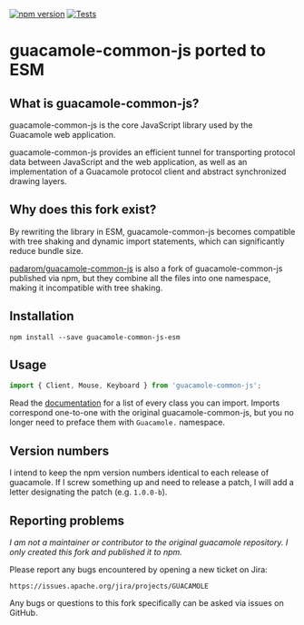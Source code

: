 [![npm version](https://img.shields.io/npm/v/guacamole-common-js-esm.svg)](https://www.npmjs.com/package/guacamole-common-js-esm) [![Tests](https://github.com/Ethan-Vanderheijden/guacamole-common-js-esm/actions/workflows/CI.yml/badge.svg)](https://github.com/Ethan-Vanderheijden/guacamole-common-js-esm/actions/workflows/CI.yml)

# guacamole-common-js ported to ESM

## What is guacamole-common-js?

guacamole-common-js is the core JavaScript library used by the Guacamole web
application.

guacamole-common-js provides an efficient tunnel for transporting
protocol data between JavaScript and the web application, as well as an
implementation of a Guacamole protocol client and abstract synchronized
drawing layers.

## Why does this fork exist?

By rewriting the library in ESM, guacamole-common-js becomes compatible with tree shaking and dynamic import statements, which can significantly reduce bundle size.

[padarom/guacamole-common-js](https://github.com/padarom/guacamole-common-js) is also a fork of guacamole-common-js published via npm, but they combine all the files into one namespace, making it incompatible with tree shaking.


## Installation

```
npm install --save guacamole-common-js-esm
```

## Usage
```js
import { Client, Mouse, Keyboard } from 'guacamole-common-js';
```

Read the [documentation](https://guacamole.apache.org/doc/guacamole-common-js/) for a list of every class you can import. Imports correspond one-to-one with the original guacamole-common-js, but you no longer need to preface them with `Guacamole.` namespace.

## Version numbers
I intend to keep the npm version numbers identical to each release of guacamole. If I screw something up and need to release a patch, I will add a letter designating the patch (e.g. `1.0.0-b`).

## Reporting problems

_I am not a maintainer or contributor to the original guacamole repository. I only created this fork and published it to npm._

Please report any bugs encountered by opening a new ticket on Jira:

    https://issues.apache.org/jira/projects/GUACAMOLE

Any bugs or questions to this fork specifically can be asked via issues on GitHub.
